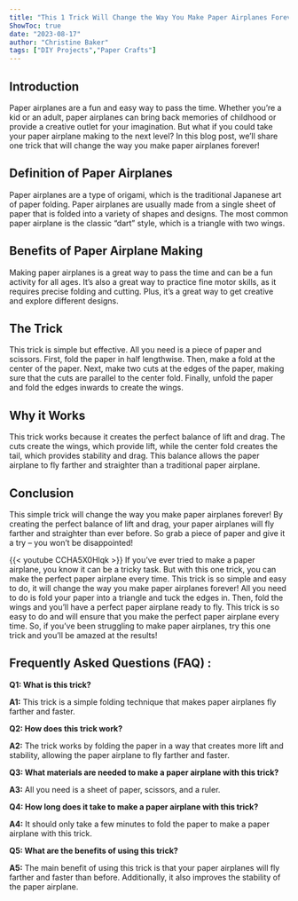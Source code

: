 ```yaml
---
title: "This 1 Trick Will Change the Way You Make Paper Airplanes Forever!"
ShowToc: true 
date: "2023-08-17"
author: "Christine Baker" 
tags: ["DIY Projects","Paper Crafts"]
---
```

## Introduction

Paper airplanes are a fun and easy way to pass the time. Whether you’re a kid or an adult, paper airplanes can bring back memories of childhood or provide a creative outlet for your imagination. But what if you could take your paper airplane making to the next level? In this blog post, we’ll share one trick that will change the way you make paper airplanes forever!

## Definition of Paper Airplanes

Paper airplanes are a type of origami, which is the traditional Japanese art of paper folding. Paper airplanes are usually made from a single sheet of paper that is folded into a variety of shapes and designs. The most common paper airplane is the classic “dart” style, which is a triangle with two wings.

## Benefits of Paper Airplane Making

Making paper airplanes is a great way to pass the time and can be a fun activity for all ages. It’s also a great way to practice fine motor skills, as it requires precise folding and cutting. Plus, it’s a great way to get creative and explore different designs.

## The Trick

This trick is simple but effective. All you need is a piece of paper and scissors. First, fold the paper in half lengthwise. Then, make a fold at the center of the paper. Next, make two cuts at the edges of the paper, making sure that the cuts are parallel to the center fold. Finally, unfold the paper and fold the edges inwards to create the wings.

## Why it Works

This trick works because it creates the perfect balance of lift and drag. The cuts create the wings, which provide lift, while the center fold creates the tail, which provides stability and drag. This balance allows the paper airplane to fly farther and straighter than a traditional paper airplane.

## Conclusion

This simple trick will change the way you make paper airplanes forever! By creating the perfect balance of lift and drag, your paper airplanes will fly farther and straighter than ever before. So grab a piece of paper and give it a try – you won’t be disappointed!

{{< youtube CCHA5X0Hlqk >}} 
If you’ve ever tried to make a paper airplane, you know it can be a tricky task. But with this one trick, you can make the perfect paper airplane every time. This trick is so simple and easy to do, it will change the way you make paper airplanes forever! All you need to do is fold your paper into a triangle and tuck the edges in. Then, fold the wings and you’ll have a perfect paper airplane ready to fly. This trick is so easy to do and will ensure that you make the perfect paper airplane every time. So, if you’ve been struggling to make paper airplanes, try this one trick and you’ll be amazed at the results!

## Frequently Asked Questions (FAQ) :
**Q1: What is this trick?**

**A1:** This trick is a simple folding technique that makes paper airplanes fly farther and faster.

**Q2: How does this trick work?**

**A2:** The trick works by folding the paper in a way that creates more lift and stability, allowing the paper airplane to fly farther and faster.

**Q3: What materials are needed to make a paper airplane with this trick?**

**A3:** All you need is a sheet of paper, scissors, and a ruler.

**Q4: How long does it take to make a paper airplane with this trick?**

**A4:** It should only take a few minutes to fold the paper to make a paper airplane with this trick.

**Q5: What are the benefits of using this trick?**

**A5:** The main benefit of using this trick is that your paper airplanes will fly farther and faster than before. Additionally, it also improves the stability of the paper airplane.





